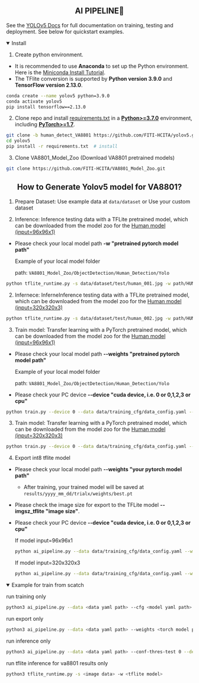 ## <div align="center">AI PIPELINE🚀</div>

See the [YOLOv5 Docs](https://docs.ultralytics.com/yolov5) for full documentation on training, testing and deployment. See below for quickstart examples.

<details open>
<summary>Install</summary>

1. Create python environment.
- It is recommended to use **Anaconda** to set up the Python environment. Here is the [Miniconda Install Tutorial](https://medium.com/@hmchang/%E7%B5%A6%E5%88%9D%E5%AD%B8%E8%80%85%E7%9A%84-python-%E5%AE%89%E8%A3%9D%E6%95%99%E5%AD%B8-578bf0de9cf8).
- The TFlite conversion is supported by **Python version 3.9.0** and **TensorFlow version 2.13.0**.
```bash
conda create --name yolov5 python=3.9.0
conda activate yolov5
pip install tensorflow==2.13.0
```

2. Clone repo and install [requirements.txt](https://github.com/ultralytics/yolov5/blob/master/requirements.txt) in a
[**Python>=3.7.0**](https://www.python.org/) environment, including
[**PyTorch>=1.7**](https://pytorch.org/get-started/locally/).


```bash
git clone -b human_detect_VA8801 https://github.com/FITI-HCITA/yolov5.git  # clone
cd yolov5
pip install -r requirements.txt  # install
```

3. Clone VA8801_Model_Zoo (Download VA8801 pretrained models)
```bash
git clone https://github.com/FITI-HCITA/VA8801_Model_Zoo.git
```

</details>

## <div align="center">How to Generate Yolov5 model for VA8801?</div>
1. Prepare Dataset: Use example data at ``data/dataset`` or Use your custom dataset

2.  Inference: Inference testing data with a TFLite pretrained model, which can be downloaded from the model zoo for the
[Human model (input=96x96x1)](https://github.com/FITI-HCITA/VA8801_Model_Zoo/blob/main/ObjectDetection/Human_Detection/Yolo/HUMAN_DET_6_001_001.tflite)

- Please check your local model path **-w "pretrained pytorch model path"**
    
    Example of your local model folder
    
    path: ``VA8801_Model_Zoo/ObjectDetection/Human_Detection/Yolo``

```bash
python tflite_runtime.py -s data/dataset/test/human_001.jpg -w path/HUMAN_DET_6_001_001.tflite --img_ch 1
```
2.  Infernece: InferneInference testing data with a TFLite pretrained model, which can be downloaded from the model zoo for the
[Human model (input=320x320x3)](https://github.com/FITI-HCITA/VA8801_Model_Zoo/blob/main/ObjectDetection/Human_Detection/Yolo/HUMAN_DET_7_002_002.tflite)

```bash
python tflite_runtime.py -s data/dataset/test/human_002.jpg -w path/HUMAN_DET_7_002_002.tflite --img_ch 3
```

3.  Train model: Transfer learning with a PyTorch pretrained model, which can be downloaded from the model zoo for the [Human model (input=96x96x1)](https://github.com/FITI-HCITA/VA8801_Model_Zoo/blob/main/ObjectDetection/Human_Detection/Yolo/HUMAN_DET_6_001_001.pt)

- Please check your local model path **--weights "pretrained pytorch model path"**
    
    Example of your local model folder
    
    path: ``VA8801_Model_Zoo/ObjectDetection/Human_Detection/Yolo``
- Please check your PC device **--device "cuda device, i.e. 0 or 0,1,2,3 or cpu"**


```bash
python train.py --device 0 --data data/training_cfg/data_config.yaml --weights path/HUMAN_DET_6_001_001.pt --imgsz 96 --imgch 1 --cfg models/yolov5n_WM005_DM033.yaml
```

3.  Train model: Transfer learning with a PyTorch pretrained model, which can be downloaded from the model zoo for the [Human model (input=320x320x3)](https://github.com/FITI-HCITA/VA8801_Model_Zoo/blob/main/ObjectDetection/Human_Detection/Yolo/HUMAN_DET_7_002_002.pt)

```bash
python train.py --device 0 --data data/training_cfg/data_config.yaml --weights path/HUMAN_DET_7_002_002.pt --imgsz 320 --imgch 3 --cfg models/2_head_yolov5n_WM022.yaml
```

4.  Export int8 tflite model
- Please check your local model path **--weights "your pytorch model path"**
    - After training, your trained model will be saved at ``results/yyyy_mm_dd/trialx/weights/best.pt``
- Please check the image size for export to the TFLite model **--imgsz_tflite "image size"**.
- Please check your PC device **--device "cuda device, i.e. 0 or 0,1,2,3 or cpu"**

    If model input=96x96x1
    ```bash
    python ai_pipeline.py --data data/training_cfg/data_config.yaml --weights path/HUMAN_DET_6_001_001.pt --batch-size 1 --imgch 1 --imgsz 96 --imgsz_tflite 96 --device 0 --include tflite --int8 --run export

    ```

    If model input=320x320x3
    ```bash
    python ai_pipeline.py --data data/training_cfg/data_config.yaml --weights path/HUMAN_DET_7_002_002.pt --batch-size 1 --imgch 3 --imgsz 320 --imgsz_tflite 320 --device 0 --include tflite --int8 --run export

    ```

<details open>
<summary>Example for train from scatch</summary>


run training only

```bash
python3 ai_pipeline.py --data <data yaml path> --cfg <model yaml path> --epochs 10 --batch-size 64 --imgch 1 --imgsz 320 --patience 0 --device 0 --run train
```

run export only

```bash
python3 ai_pipeline.py --data <data yaml path> --weights <torch model path> --batch-size 1 --imgch 1 --imgsz 192 --device 0 --include tflite --int8 --run export

```

run inference only

```bash
python3 ai_pipeline.py --data <data yaml path> --conf-thres-test 0 --device 0 --tflite_model_path <tflite_model_path> --save_dir <xml save folder path> --run inference
```

run tflite inference for va8801 results only

```bash
python3 tflite_runtime.py -s <image data> -w <tflite model> 
```
</details>
